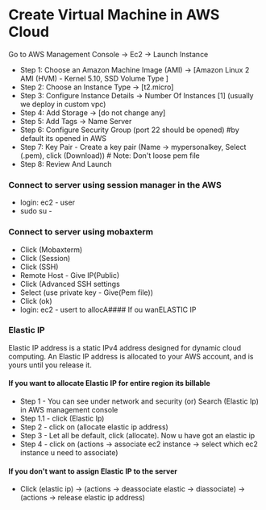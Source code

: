 # Create Virtual Machine in AWS Cloud

Go to AWS Management Console -> Ec2 -> Launch Instance 
- Step 1: Choose an Amazon Machine Image (AMI) -> [Amazon Linux 2 AMI (HVM) - Kernel 5.10, SSD Volume Type ]
- Step 2: Choose an Instance Type -> [t2.micro]
- Step 3: Configure Instance Details -> Number Of Instances [1] (usually we deploy in custom vpc)
- Step 4: Add Storage  -> [do not change any]
- Step 5: Add Tags -> Name  Server
- Step 6: Configure Security Group (port 22 should be opened) #by default its opened in AWS 
- Step 7: Key Pair - Create a key pair (Name -> mypersonalkey, Select (.pem), click (Download)) # Note: Don't loose pem file
- Step 8: Review And Launch
### Connect to server using session manager in the AWS 
- login: ec2 - user
- sudo su -
###  Connect to server using mobaxterm
- Click (Mobaxterm)
- Click (Session)
- Click (SSH)
- Remote Host - Give IP(Public)
- Click (Advanced SSH settings 
- Select (use private key - Give(Pem file))
- Click (ok)
- login: ec2 - usert to allocA#### If ou wanELASTIC IP

### Elastic IP
Elastic IP address is a static IPv4 address designed for dynamic cloud computing. An Elastic IP address is allocated to your AWS account, and is yours until you release it.
#### If you want to allocate Elastic IP for entire region its billable
- Step 1 - You can see under network and security (or) Search (Elastic Ip) in AWS management console
- Step 1.1 - click (Elastic Ip) 
- Step 2 - click on (allocate elastic ip address) 
- Step 3 - Let all be default, click (allocate). Now u have got an elastic ip 
- Step 4 - click on (actions -> associate ec2 instance -> select which ec2 instance u need to associate)
#### If you don't want to assign Elastic IP to the server
- Click (elastic ip) -> (actions -> deassociate elastic -> diassociate) -> (actions -> release elastic ip address) 
